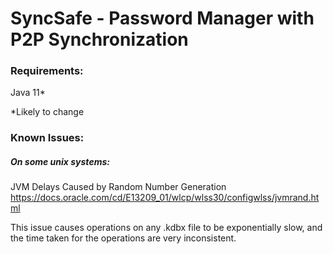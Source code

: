 # SyncSafe - Password Manager with P2P Synchronization

### Requirements:
Java 11*

\*Likely to change
### Known Issues:
##### On some unix systems:
JVM Delays Caused by Random Number Generation 
https://docs.oracle.com/cd/E13209_01/wlcp/wlss30/configwlss/jvmrand.html

This issue causes operations on any .kdbx file to be exponentially slow, and the time taken for the operations are very inconsistent.





